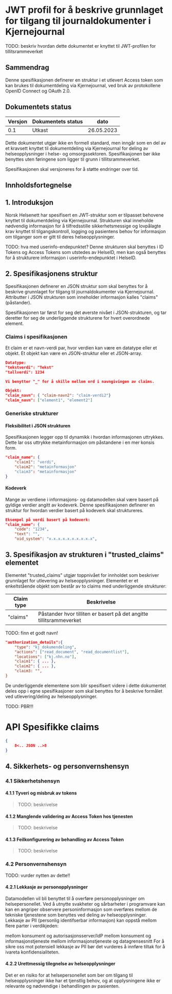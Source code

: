 # JWT profil for å beskrive grunnlaget for tilgang til journaldokumenter i Kjernejournal

TODO: beskriv hvordan dette dokumentet er knyttet til JWT-profilen for tillitsrammeverket

## Sammendrag
Denne spesifikasjonen definerer en struktur i et utlevert Access token som kan brukes til dokumentdeling via Kjernejournal, ved bruk av protokollene OpenID Connect og OAuth 2.0.


## Dokumentets status

| Versjon | Dokumentets status | dato |
| --- | --- | --- |
| 0.1 | Utkast |26.05.2023 |

Dette dokumentet utgjør ikke en formell standard, men inngår som en del av et kravsett knyttet til dokumentdeling via Kjernejournal for deling av helseopplysninger i helse- og omsorgssektoren. Spesifikasjonen bør ikke benyttes uten føringene som ligger til grunn i tillitsrammeverket.

Spesifikasjonen skal versjoneres for å støtte endringer over tid.

## Innholdsfortegnelse

## 1. Introduksjon
Norsk Helsenett har spesifisert en JWT-struktur som er tilpasset behovene knyttet til dokumentdeling via Kjernejournal. Strukturen skal inneholde nødvendig informasjon for å tilfredsstille sikkerhetsmessige og lovpålagte krav knyttet til tilgangskontroll, logging og pasientens behov for informasjon om tilganger som er gitt til deres helseopplysninger.

TODO: hva med userinfo-endepunktet?
Denne strukturen skal benyttes i ID Tokens og Access Tokens som utstedes av HelseID, men kan også benyttes for å strukturere informasjon i userinfo-endepunktet i HelseID.

## 2. Spesifikasjonens struktur
Spesifikasjonen definerer en JSON struktur som skal benyttes for å beskrive grunnlaget for tilgang til journaldokumenter via Kjernejournal. Attributter i JSON strukturen som inneholder informasjon kalles "claims" (påstander).

Spesifikasjonen tar først for seg det øverste nivået i JSON-strukturen, og tar deretter for seg de underliggende strukturene for hvert overordnede element.

### Claims i spesifikasjonen
Et claim er et navn-verdi par, hvor verdien kan være en datatype eller et objekt. Et objekt kan være en JSON-struktur eller et JSON-array.

````JSON
Datatype:
"tekstverdi": "Tekst"
"tallverdi": 1234

Vi benytter "_" for å skille mellom ord i navngivingen av claims.

Objekt:
"claim_navn": { "claim-navn2": "claim-verdi2"}
"claim_navn": ["element1", "element2"]
````


### Generiske strukturer 
#### Fleksibilitet i JSON strukturen
Spesifikasjonen legger opp til dynamikk i hvordan informasjonen uttrykkes. Dette lar oss uttrykke metainformasjon om påstandene i en mer konsis form.

````JSON
"claim_name": {
	"claim1": "verdi",
	"claim2": "metainformasjon"
	"claim3": "metainformasjon"
}
````

#### Kodeverk
Mange av verdiene i informasjons- og datamodellen skal være basert på gyldige verdier angitt av kodeverk. Denne spesifikasjonen definerer en struktur for hvordan verdier basert på kodeverk skal struktureres.

````JSON
Eksempel på verdi basert på kodeverk:
"claim_name": {
	"code": "1234",
	"text": "",
	"oid_system": "x.x.x.x.x.x.x.x.x.x",
````

## 3. Spesifikasjon av strukturen i "trusted_claims" elementet

Elementet "trusted_claims" utgjør toppnivået for innholdet som beskriver grunnlaget for utlevering av helseopplysninger. Elementet er et enkeltstående objekt som består av to claims med underliggende strukturer: 

| Claim type | Beskrivelse |
| --- | ---| 
| "claims" | Påstander hvor tilliten er basert på det angitte tillitsrammeverket |

TODO: finn et godt navn!
````JSON
"authorization_details":{
	"type": "kj_dokumendeling",
	"actions": ["read_document", "read_documentlist"],
	"locations": ["kj.nhn.no"],
	"claim1": { ... },
	"claim2": { ... },
	"claim3: "",
}
````

De underliggende elementene som blir spesifisert videre i dette dokumentet deles opp i egne spesifikasjoner som skal benyttes for å beskrive formålet ved utlevering/deling av helseopplysninger.


TODO: PBR!!!
# API Spesifikke claims

````JSON
{
    8<.. JSON ..>8
}
````


## 4. Sikkerhets- og personvernshensyn

### 4.1 Sikkerhetshensyn

#### 4.1.1 Tyveri og misbruk av tokens
>TODO: beskrivelse


#### 4.1.2 Manglende validering av Access Token hos tjenesten
>TODO: beskrivelse

#### 4.1.3 Feilkonfigurering av behandling av Access Token
>TODO: beskrivelse

### 4.2 Personvernshensyn

TODO: vurder nytten av dette!!

#### 4.2.1 Lekkasje av personopplysninger
Datamodellen vil bli benyttet til å overføre  personopplysninger om helsepersonellet. Ved å utnytte svakheter og sårbarheter i programvare kan kan en angriper observere personinformasjon som overføres mellom de tekniske tjenestene som benyttes ved deling av helseopplysninger. Lekkasje av PII (personlig identifserbar informasjon) kan oppstå mellom flere parter i verdikjeden:

mellom konsument og autorisasjonsserver/IdP
mellom konsument og informasjonstjeneste
mellom informasjonstjeneste og datagrensesnitt
For å sikre oss mot potensiell lekkasje av PII bør det vurderes å innføre tiltak for å ivareta konfidensialiteten.

#### 4.2.2 Urettmessig tilegnelse av helseopplysninger
Det er en risiko for at helsepersonellet som ber om tilgang til helseopplysninger ikke har et tjenstlig behov, og at opplysningene ikke er relevante og nødvendige i behandlingen av pasienten.
